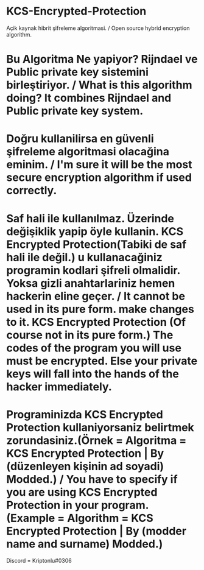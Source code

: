 # KCS-Encrypted-Protection
Açik kaynak hibrit şifreleme algoritmasi. / Open source hybrid encryption algorithm.



# Bu Algoritma Ne yapiyor? Rijndael ve Public private key sistemini birleştiriyor. / What is this algorithm doing? It combines Rijndael and Public private key system.

# Doğru kullanilirsa en güvenli şifreleme algoritmasi olacağina eminim. / I'm sure it will be the most secure encryption algorithm if used correctly.

# Saf hali ile kullanılmaz. Üzerinde değişiklik yapip öyle kullanin. KCS Encrypted Protection(Tabiki de saf hali ile değil.) u kullanacağiniz programin kodlari şifreli olmalidir. Yoksa gizli anahtarlariniz hemen hackerin eline geçer. / It cannot be used in its pure form. make changes to it. KCS Encrypted Protection (Of course not in its pure form.) The codes of the program you will use must be encrypted. Else your private keys will fall into the hands of the hacker immediately.

# Programinizda KCS Encrypted Protection kullaniyorsaniz belirtmek zorundasiniz.(Örnek = Algoritma = KCS Encrypted Protection | By (düzenleyen kişinin ad soyadi) Modded.) / You have to specify if you are using KCS Encrypted Protection in your program. (Example = Algorithm = KCS Encrypted Protection | By (modder name and surname) Modded.)

Discord = Kriptonlu#0306

